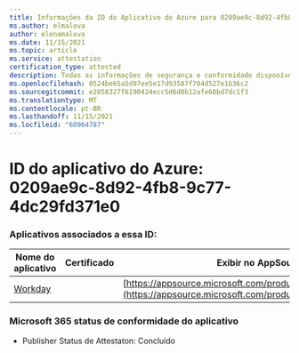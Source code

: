 ```yaml
---
title: Informações da ID do Aplicativo do Azure para 0209ae9c-8d92-4fb8-9c77-4dc29fd371e0
ms.author: elmalova
author: elenamalova
ms.date: 11/15/2021
ms.topic: article
ms.service: attestation
certification_type: attested
description: Todas as informações de segurança e conformidade disponíveis para 0209ae9c-8d92-4fb8-9c77-4dc29fd371e0.
ms.openlocfilehash: 0524be65a5d97ee5e17d93587f704d527e1b36c2
ms.sourcegitcommit: e2058327f6190424ecc5d6d8b12afe60bd7dc1f3
ms.translationtype: MT
ms.contentlocale: pt-BR
ms.lasthandoff: 11/15/2021
ms.locfileid: "60964787"
---
```

# <a name="azure-app-id-0209ae9c-8d92-4fb8-9c77-4dc29fd371e0"></a>ID do aplicativo do Azure: 0209ae9c-8d92-4fb8-9c77-4dc29fd371e0


### <a name="apps-associated-with-this-id"></a>Aplicativos associados a essa ID:
| **Nome do aplicativo** | **Certificado** | **Exibir no AppSource** |
|--------------|---------------|-----------------------|
| [Workday](https://docs.microsoft.com/microsoft-365-app-certification/forward/WA200001555) |  | [https://appsource.microsoft.com/product/office/WA200001555](https://appsource.microsoft.com/product/office/WA200001555) |

### <a name="microsoft-365-app-compliance-status"></a>Microsoft 365 status de conformidade do aplicativo
- Publisher Status de Attestaton: Concluído
